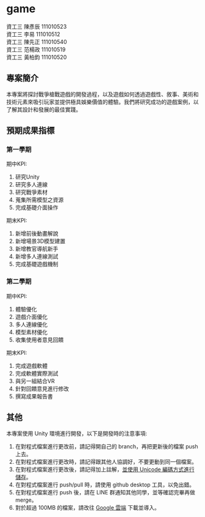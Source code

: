 # game

資工三 陳彥辰 111010523  
資工三 李易 111010512  
資工三 陳先正 111010540  
資工三 范楊政 111010519  
資工三 黃柏鈞 111010520

## 專案簡介

本專案將探討戰爭槍戰遊戲的開發過程，以及遊戲如何透過遊戲性、敘事、美術和技術元素來吸引玩家並提供極具娛樂價值的體驗。我們將研究成功的遊戲案例，以了解其設計和發展的最佳實踐。

## 預期成果指標

### 第一學期

期中KPI:
1. 研究Unity
2. 研究多人連線
3. 研究戰爭素材
4. 蒐集所需模型之資源
5. 完成基礎介面操作

期末KPI:
1. 新增前後動畫解說
2. 新增場景3D模型建置
3. 新增教官導航新手
4. 新增多人連線測試
5. 完成基礎遊戲機制

### 第二學期

期中KPI:
1. 體驗優化
2. 遊戲介面優化
3. 多人連線優化
4. 模型素材優化
5. 收集使用者意見回饋

期末KPI:
1. 完成遊戲軟體
2. 完成軟體實際測試
3. 與另一組結合VR
4. 針對回饋意見進行修改
5. 撰寫成果報告書

## 其他

本專案使用 Unity 環境進行開發，以下是開發時的注意事項:
1. 在對程式檔案進行更改前，請記得開自己的 branch，再把更新後的檔案 push 上去。
2. 在對程式檔案進行更改時，請記得跟其他人協調好，不要更動到同一個檔案。
3. 在對程式檔案進行更改後，請記得加上註解，[並使用 Unicode 編碼方式進行儲存](https://www.youtube.com/watch?v=9HyTL9A08yE)。
4. 在對程式檔案進行 push/pull 時，請使用 github desktop 工具，以免出錯。
5. 在對程式檔案進行 push 後，請在 LINE 群通知其他同學，並等確認完畢再做 merge。
6. 對於超過 100MB 的檔案，請改往 [Google 雲端](https://drive.google.com/drive/folders/1MuU8o-DxH1Hqurvx4zZhYv0z-rvxsmN0?usp=sharing) 下載並導入。
